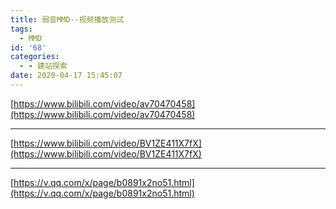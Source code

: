 ```yaml
---
title: 弱音MMD--视频播放测试
tags:
  - MMD
id: '68'
categories:
  - - 建站探索
date: 2020-04-17 15:45:07
---
```


[https://www.bilibili.com/video/av70470458](https://www.bilibili.com/video/av70470458)

* * *

[https://www.bilibili.com/video/BV1ZE411X7fX](https://www.bilibili.com/video/BV1ZE411X7fX)

* * *

[https://v.qq.com/x/page/b0891x2no51.html](https://v.qq.com/x/page/b0891x2no51.html)